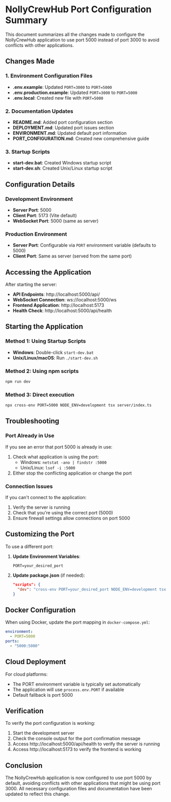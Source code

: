 # NollyCrewHub Port Configuration Summary

This document summarizes all the changes made to configure the NollyCrewHub application to use port 5000 instead of port 3000 to avoid conflicts with other applications.

## Changes Made

### 1. Environment Configuration Files
- **.env.example**: Updated `PORT=3000` to `PORT=5000`
- **.env.production.example**: Updated `PORT=3000` to `PORT=5000`
- **.env.local**: Created new file with `PORT=5000`

### 2. Documentation Updates
- **README.md**: Added port configuration section
- **DEPLOYMENT.md**: Updated port issues section
- **ENVIRONMENT.md**: Updated default port information
- **PORT_CONFIGURATION.md**: Created new comprehensive guide

### 3. Startup Scripts
- **start-dev.bat**: Created Windows startup script
- **start-dev.sh**: Created Unix/Linux startup script

## Configuration Details

### Development Environment
- **Server Port**: 5000
- **Client Port**: 5173 (Vite default)
- **WebSocket Port**: 5000 (same as server)

### Production Environment
- **Server Port**: Configurable via `PORT` environment variable (defaults to 5000)
- **Client Port**: Same as server (served from the same port)

## Accessing the Application

After starting the server:
- **API Endpoints**: http://localhost:5000/api/
- **WebSocket Connection**: ws://localhost:5000/ws
- **Frontend Application**: http://localhost:5173
- **Health Check**: http://localhost:5000/api/health

## Starting the Application

### Method 1: Using Startup Scripts
- **Windows**: Double-click `start-dev.bat`
- **Unix/Linux/macOS**: Run `./start-dev.sh`

### Method 2: Using npm scripts
```bash
npm run dev
```

### Method 3: Direct execution
```bash
npx cross-env PORT=5000 NODE_ENV=development tsx server/index.ts
```

## Troubleshooting

### Port Already in Use
If you see an error that port 5000 is already in use:
1. Check what application is using the port:
   - Windows: `netstat -ano | findstr :5000`
   - Unix/Linux: `lsof -i :5000`
2. Either stop the conflicting application or change the port

### Connection Issues
If you can't connect to the application:
1. Verify the server is running
2. Check that you're using the correct port (5000)
3. Ensure firewall settings allow connections on port 5000

## Customizing the Port

To use a different port:

1. **Update Environment Variables**:
   ```env
   PORT=your_desired_port
   ```

2. **Update package.json** (if needed):
   ```json
   "scripts": {
     "dev": "cross-env PORT=your_desired_port NODE_ENV=development tsx server/index.ts"
   }
   ```

## Docker Configuration

When using Docker, update the port mapping in `docker-compose.yml`:
```yaml
environment:
  - PORT=5000
ports:
  - "5000:5000"
```

## Cloud Deployment

For cloud platforms:
- The PORT environment variable is typically set automatically
- The application will use `process.env.PORT` if available
- Default fallback is port 5000

## Verification

To verify the port configuration is working:
1. Start the development server
2. Check the console output for the port confirmation message
3. Access http://localhost:5000/api/health to verify the server is running
4. Access http://localhost:5173 to verify the frontend is working

## Conclusion

The NollyCrewHub application is now configured to use port 5000 by default, avoiding conflicts with other applications that might be using port 3000. All necessary configuration files and documentation have been updated to reflect this change.